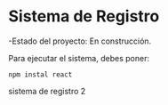 <h1>Sistema de Registro</h1>

-Estado del proyecto: En construcción.

Para ejecutar el sistema, debes poner: 

```npm instal react```

sistema de registro 2
